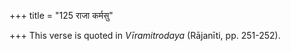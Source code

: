 +++
title = "125 राजा कर्मसु"

+++
This verse is quoted in *Vīramitrodaya* (Rājanīti, pp. 251-252).


